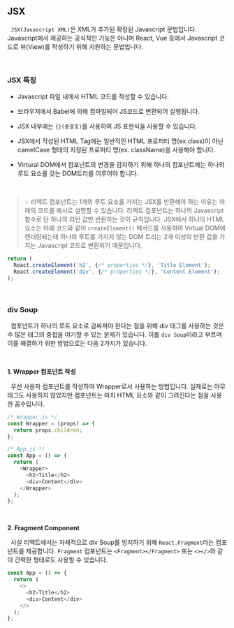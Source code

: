 ## JSX

&nbsp;&nbsp;`JSX(Javascript XML)`은 XML가 추가된 확장된 Javascript 문법입니다. Javascript에서 제공하는 공식적인 기능은 아니며 React, Vue 등에서 Javascript 코드로 뷰(View)를 작성하기 위해 지원하는 문법입니다.

<br>

### JSX 특징

- Javascript 파일 내에서 HTML 코드를 작성할 수 있습니다.

- 브라우저에서 Babel에 의해 컴파일되어 JS코드로 변환되어 실행됩니다.

- JSX 내부에는 `{}(중괄호)`를 사용하여 JS 표현식을 사용할 수 있습니다.

- JSX에서 작성된 HTML Tag에는 일반적인 HTML 프로퍼티 명(ex.class)이 아닌 camelCase 형태의 지정된 프로퍼티 명(ex. className)을 사용해야 합니다.

- Virtural DOM에서 컴포넌트의 변경을 감지하기 위해 하나의 컴포넌트에는 하나의 루트 요소를 갖는 DOM트리를 이루어야 합니다.

<br>

> 💡 리액트 컴포넌트는 1개의 루트 요소를 가지는 JSX를 반환해야 하는 이유는 아래의 코드를 예시로 설명할 수 있습니다. 리액트 컴포넌트는 하나의 Javascript 함수로 단 하나의 리턴 값만 반환하는 것이 규칙입니다. JSX에서 하나의 HTML 요소는 아래 코드와 같이 `createElement()` 메서드를 사용하여 Virtual DOM에 렌더링되는데 하나의 루트를 가지지 않는 DOM 트리는 2개 이상의 반환 값을 가지는 Javascript 코드로 변환되기 때문입니다.

```javascript
return (
  React.createElement('h2', {/* properties */}, 'Title Element');
  React.createElement('div', {/* properties */}, 'Content Element');
);

```

<br>

### div Soup

&nbsp;&nbsp;컴포넌트가 하나의 루트 요소로 감싸져야 한다는 점을 위해 div 태그를 사용하는 것은 수 많은 태그의 중첩을 야기할 수 있는 문제가 있습니다. 이를 `div Soup`이라고 부르며 이를 해결하기 위한 방법으로는 다음 2가지가 있습니다.

<br>

**1. Wrapper 컴포넌트 작성**

&nbsp;&nbsp;우선 사용자 컴포넌트를 작성하여 Wrapper로서 사용하는 방법입니다. 실제로는 아무 태그도 사용하지 않았지만 컴포넌트는 마치 HTML 요소와 같이 그려진다는 점을 사용한 꼼수입니다.

```javascript
/* Wrapper.js */
const Wrapper = (props) => {
  return props.children;
};

/* App.js */
const App = () => {
  return (
    <Wrapper>
      <h2>Title</h2>
      <div>Content</div>
    </Wrapper>
  );
};
```

<br>

**2. Fragment Component**

&nbsp;&nbsp;사실 리액트에서는 자체적으로 div Soup를 방지하기 위해 `React.Fragment`라는 컴포넌트를 제공합니다. `Fragment` 컴포넌트는 `<Fragment></Fragment>` 또는 `<></>`와 같이 간략한 형태로도 사용할 수 있습니다.

```javascript
const App = () => {
  return (
    <>
      <h2>Title</h2>
      <div>Content</div>
    </>
  );
};
```

<br>
